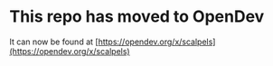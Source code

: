 # This repo has moved to OpenDev

It can now be found at [https://opendev.org/x/scalpels](https://opendev.org/x/scalpels)
